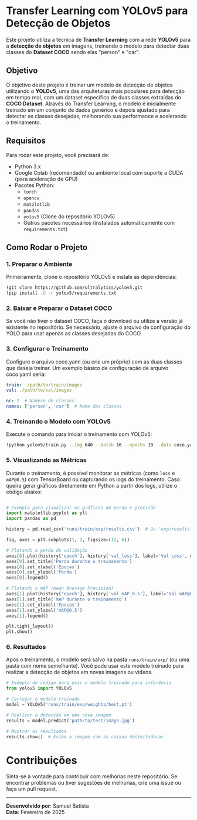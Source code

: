 # Transfer Learning com YOLOv5 para Detecção de Objetos

Este projeto utiliza a técnica de **Transfer Learning** com a rede **YOLOv5** para a **detecção de objetos** em imagens, treinando o modelo para detectar duas classes do **Dataset COCO** sendo elas "person" e "car".

## Objetivo

O objetivo deste projeto é treinar um modelo de detecção de objetos utilizando o **YOLOv5**, uma das arquiteturas mais populares para detecção em tempo real, com um dataset específico de duas classes extraídas do **COCO Dataset**. Através do Transfer Learning, o modelo é inicialmente treinado em um conjunto de dados genérico e depois ajustado para detectar as classes desejadas, melhorando sua performance e acelerando o treinamento.

## Requisitos

Para rodar este projeto, você precisará de:

- Python 3.x
- Google Colab (recomendado) ou ambiente local com suporte a CUDA (para aceleração de GPU)
- Pacotes Python:
  - `torch`
  - `opencv`
  - `matplotlib`
  - `pandas`
  - `yolov5` (Clone do repositório YOLOv5)
  - Outros pacotes necessários (instalados automaticamente com `requirements.txt`)

## Como Rodar o Projeto

### 1. Preparar o Ambiente

Primeiramente, clone o repositório YOLOv5 e instale as dependências:

```bash
!git clone https://github.com/ultralytics/yolov5.git
!pip install -U -r yolov5/requirements.txt
```
### 2. Baixar e Preparar o Dataset COCO
Se você não tiver o dataset COCO, faça o download ou utilize a versão já existente no repositório. Se necessário, ajuste o arquivo de configuração do YOLO para usar apenas as classes desejadas do COCO.

### 3. Configurar o Treinamento
Configure o arquivo coco.yaml (ou crie um próprio) com as duas classes que deseja treinar. Um exemplo básico de configuração de arquivo coco.yaml seria:

```yaml
train: ./path/to/train/images
val: ./path/to/val/images

nc: 2  # Número de classes
names: ['person', 'car']  # Nome das classes
```
### 4. Treinando o Modelo com YOLOv5
Execute o comando para iniciar o treinamento com YOLOv5:

````bash
!python yolov5/train.py --img 640 --batch 16 --epochs 10 --data coco.yaml --weights yolov5s.pt --cache
````
### 5. Visualizando as Métricas
Durante o treinamento, é possível monitorar as métricas (como `loss` e ``mAP@0.5``) com TensorBoard ou capturando os logs do treinamento. Caso queira gerar gráficos diretamente em Python a partir dos logs, utilize o código abaixo:

````python

# Exemplo para visualizar os gráficos de perda e precisão
import matplotlib.pyplot as plt
import pandas as pd

history = pd.read_csv('runs/train/exp/results.csv')  # Ou 'exp/results.json'

fig, axes = plt.subplots(1, 2, figsize=(12, 6))

# Plotando a perda de validação
axes[0].plot(history['epoch'], history['val_loss'], label='Val Loss', color='red')
axes[0].set_title('Perda durante o treinamento')
axes[0].set_xlabel('Épocas')
axes[0].set_ylabel('Perda')
axes[0].legend()

# Plotando o mAP (mean Average Precision)
axes[1].plot(history['epoch'], history['val_mAP_0.5'], label='Val mAP@0.5', color='blue')
axes[1].set_title('mAP durante o treinamento')
axes[1].set_xlabel('Épocas')
axes[1].set_ylabel('mAP@0.5')
axes[1].legend()

plt.tight_layout()
plt.show()
````
### 6. Resultados
Após o treinamento, o modelo será salvo na pasta ``runs/train/exp/`` (ou uma pasta com nome semelhante). Você pode usar este modelo treinado para realizar a detecção de objetos em novas imagens ou vídeos.

````python
# Exemplo de código para usar o modelo treinado para inferência
from yolov5 import YOLOv5

# Carregar o modelo treinado
model = YOLOv5('runs/train/exp/weights/best.pt')

# Realizar a detecção em uma nova imagem
results = model.predict('path/to/test/image.jpg')

# Mostrar os resultados
results.show()  # Exibe a imagem com as caixas delimitadoras
````
# Contribuições
Sinta-se à vontade para contribuir com melhorias neste repositório. Se encontrar problemas ou tiver sugestões de melhorias, crie uma issue ou faça um pull request.

---
**Desenvolvido por**: Samuel Batista  
**Data**: Fevereiro de 2025
